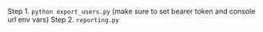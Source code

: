 Step 1. `python export_users.py` (make sure to set bearer token and console url env vars)
Step 2. `reporting.py`
